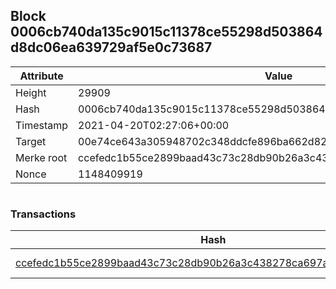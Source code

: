 ## Block 0006cb740da135c9015c11378ce55298d503864d8dc06ea639729af5e0c73687

Attribute | Value
--- | ---
Height | 29909
Hash | 0006cb740da135c9015c11378ce55298d503864d8dc06ea639729af5e0c73687
Timestamp | 2021-04-20T02:27:06+00:00
Target | 00e74ce643a305948702c348ddcfe896ba662d82c1a228faf4ad12250f07334e
Merke root | ccefedc1b55ce2899baad43c73c28db90b26a3c438278ca697ae4d6922b1415b
Nonce | 1148409919

```

```

### Transactions

Hash | Amount
--- | ---
[ccefedc1b55ce2899baad43c73c28db90b26a3c438278ca697ae4d6922b1415b](ccefedc1b55ce2899baad43c73c28db90b26a3c438278ca697ae4d6922b1415b.md) | 10.00000000 SKEPTI 
